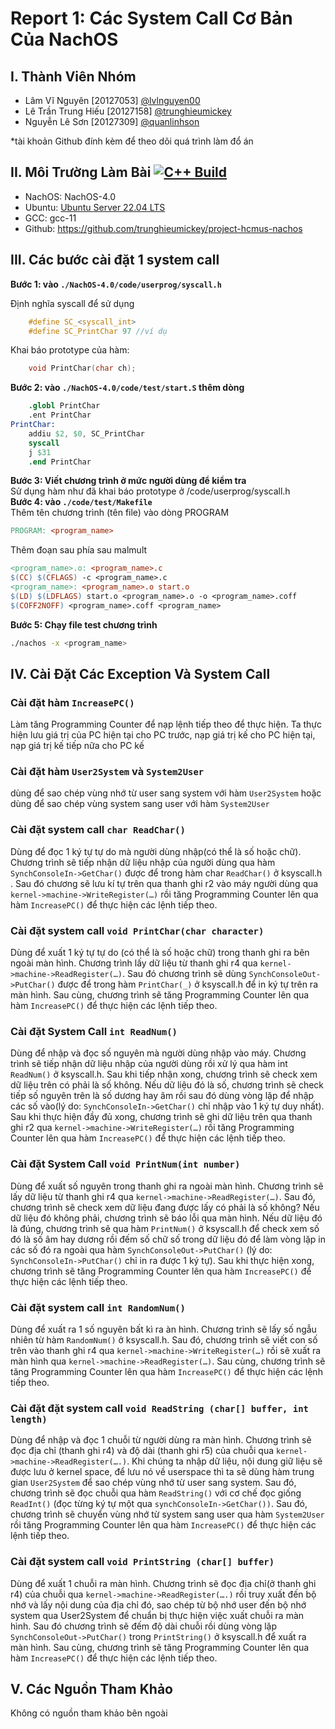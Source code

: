 # Report 1: Các System Call Cơ Bản Của NachOS
## I. Thành Viên Nhóm
- Lâm Vĩ Nguyên [20127053] [@lvlnguyen00](https://github.com/lvlnguyen00)
- Lê Trần Trung Hiếu [20127158] [@trunghieumickey](https://github.com/trunghieumickey)
- Nguyễn Lê Sơn [20127309] [@quanlinhson](https://github.com/quanlinhson)

*tài khoản Github đính kèm để theo dõi quá trình làm đổ án

## II. Môi Trường Làm Bài [![C++ Build](https://github.com/trunghieumickey/project-hcmus-nachos/actions/workflows/build.yml/badge.svg)](https://github.com/trunghieumickey/project-hcmus-nachos/actions/workflows/build.yml)
- NachOS: NachOS-4.0
- Ubuntu: [Ubuntu Server 22.04 LTS](https://releases.ubuntu.com/22.04/)
- GCC: gcc-11
- Github: https://github.com/trunghieumickey/project-hcmus-nachos

## III. Các bước cài đặt 1 system call 

**Bước 1: vào `./NachOS-4.0/code/userprog/syscall.h`**
   
Định nghĩa syscall để sử dụng
```c
	#define SC_<syscall_int>
    #define SC_PrintChar 97 //ví dụ
```
Khai báo prototype của hàm:
```c
	void PrintChar(char ch);
```
**Bước 2: vào `./NachOS-4.0/code/test/start.S` thêm dòng**
```s
	.globl PrintChar
	.ent PrintChar
PrintChar:
	addiu $2, $0, SC_PrintChar
	syscall
	j $31
	.end PrintChar
```
**Bước 3: Viết chương trình ở mức người dùng để kiểm tra**<br>
Sử dụng hàm như đã khai báo prototype ở /code/userprog/syscall.h<br> 
**Bước 4: vào `./code/test/Makefile`** <br>
Thêm tên chương trình (tên file) vào dòng PROGRAM
```makefile
PROGRAM: <program_name>
```
Thêm đoạn sau phía sau malmult
``` makefile
<program_name>.o: <program_name>.c 
$(CC) $(CFLAGS) -c <program_name>.c 
<program_name>: <program_name>.o start.o 
$(LD) $(LDFLAGS) start.o <program_name>.o -o <program_name>.coff
$(COFF2NOFF) <program_name>.coff <program_name>
```

**Bước 5: Chạy file test chương trình**
```bash
./nachos -x <program_name>
```
## IV. Cài Đặt Các Exception Và System Call
### Cài đặt hàm `IncreasePC()`
Làm tăng Programming Counter để nạp lệnh tiếp theo để thực hiện. Ta thực hiện lưu giá trị của PC hiện tại cho PC trước, nạp giá trị kế cho PC hiện tại, nạp giá trị kế tiếp nữa cho PC kế

### Cài đặt hàm `User2System` và `System2User`
dùng để sao chép vùng nhớ từ user sang system với hàm `User2System` hoặc dùng để sao chép vùng system sang user với hàm `System2User`

### Cài đặt system call `char ReadChar()`
Dùng để đọc 1 ký tự tự do mà người dùng nhập(có thể là số hoặc chữ). Chương trình sẽ tiếp nhận dữ liệu nhập của người dùng qua hàm `SynchConsoleIn->GetChar()` được để trong hàm char `ReadChar()` ở ksyscall.h . Sau đó chương sẽ lưu kí tự trên qua thanh ghi r2 vào máy người dùng qua `kernel->machine->WriteRegister(…)` rồi tăng Programming Counter lên qua hàm `IncreasePC()` để thực hiện các lệnh tiếp theo.

### Cài đặt system call `void PrintChar(char character)`
Dùng để xuất 1 ký tự tự do (có thể là số hoặc chữ) trong thanh ghi ra bên ngoài màn hình. Chương trình lấy dữ liệu từ thanh ghi r4 qua `kernel->machine->ReadRegister(…)`. Sau đó chương trình sẽ dùng `SynchConsoleOut->PutChar()` được để trong hàm `PrintChar(_)` ở ksyscall.h để in ký tự trên ra màn hình. Sau cùng, chương trình sẽ tăng Programming Counter lên qua hàm `IncreasePC()` để thực hiện các lệnh tiếp theo.

### Cài đặt System Call `int ReadNum()`
Dùng để nhập và đọc số nguyên mà người dùng nhập vào máy. Chương trình sẽ tiếp nhận dữ liệu nhập của người dùng rồi xử lý qua hàm int `ReadNum()` ở ksyscall.h. Sau khi tiếp nhận xong, chương trình sẽ check xem dữ liệu trên có phải là số không. Nếu dữ liệu đó là số, chương trình sẽ check tiếp số nguyên trên là số dương hay âm rồi sau đó dùng vòng lặp để nhập các số vào(lý do: `SynchConsoleIn->GetChar()` chỉ nhập vào 1 ký tự duy nhất). Sau khi thực hiện đầy đủ xong, chương trình sẽ ghi dữ liệu trên qua thanh ghi r2 qua `kernel->machine->WriteRegister(…)` rồi tăng Programming Counter lên qua hàm `IncreasePC()` để thực hiện các lệnh tiếp theo.

### Cài đặt System Call `void PrintNum(int number)`
Dùng để xuất số nguyên trong thanh ghi ra ngoài màn hình. Chương trình sẽ lấy dữ liệu từ thanh ghi r4 qua `kernel->machine->ReadRegister(…)`. Sau đó, chương trình sẽ check xem dữ liệu đang được lấy có phải là số không? Nếu dữ liệu đó không phải, chương trình sẽ báo lỗi qua màn hình. Nếu dữ liệu đó là đúng, chương trình sẽ qua hàm `PrintNum()` ở ksyscall.h để check xem số đó là số âm hay dương rồi đếm số chữ số trong dữ liệu đó để làm vòng lặp in các số đó ra ngoài qua hàm `SynchConsoleOut->PutChar()` (lý do: `SynchConsoleIn->PutChar()` chỉ in ra được 1 ký tự). Sau khi thực hiện xong, chương trình sẽ tăng Programming Counter lên qua hàm `IncreasePC()` để thực hiện các lệnh tiếp theo.

### Cài đặt system call `int RandomNum()`
Dùng để xuất ra 1 số nguyên bất kì ra àn hình. Chương trình sẽ lấy số ngẫu nhiên từ hàm `RandomNum()` ở ksyscall.h. Sau đó, chương trình sẽ viết con số trên vào thanh ghi r4 qua `kernel->machine->WriteRegister(…)` rồi sẽ xuất ra màn hình qua `kernel->machine->ReadRegister(…)`. Sau cùng, chương trình sẽ tăng Programming Counter lên qua hàm `IncreasePC()` để thực hiện các lệnh tiếp theo.

### Cài đặt đặt system call `void ReadString (char[] buffer, int length)`
Dùng để nhập và đọc 1 chuỗi từ người dùng ra màn hình. Chương trình sẽ đọc địa chỉ (thanh ghi r4) và độ dài (thanh ghi r5) của chuỗi qua `kernel->machine->ReadRegister(….)`. Khi chúng ta nhập dữ liệu, nội dung giữ liệu sẽ được lưu ở kernel space, để lưu nó về userspace thì ta sẽ dùng hàm trung gian `User2System` để sao chép vùng nhớ từ user sang system. Sau đó, chương trình sẽ đọc chuỗi qua hàm `ReadString()` với cơ chế đọc giống `ReadInt()` (đọc từng ký tự một qua `synchConsoleIn->GetChar())`. Sau đó, chương trình sẽ chuyển vùng nhớ từ system sang user qua hàm `System2User` rồi tăng Programming Counter lên qua hàm `IncreasePC()` để thực hiện các lệnh tiếp theo.

### Cài đặt system call `void PrintString (char[] buffer)`
Dùng để xuất 1 chuỗi ra màn hình. Chương trình sẽ đọc địa chỉ(ở thanh ghi r4) của chuỗi qua `kernel->machine->ReadRegister(….)` rồi truy xuất đến bộ nhớ và lấy nội dung của địa chỉ đó, sao chép từ bộ nhớ user đến bộ nhớ system qua User2System để chuẩn bị thực hiện việc xuất chuỗi ra màn hình. Sau đó chương trình sẽ đếm độ dài chuỗi rồi dùng vòng lặp `SynchConsoleOut->PutChar()` trong `PrintString()` ở ksyscall.h để xuất ra màn hình. Sau cùng, chương trình sẽ tăng Programming Counter lên qua hàm `IncreasePC()` để thực hiện các lệnh tiếp theo.

## V. Các Nguồn Tham Khảo
Không có nguồn tham khảo bên ngoài